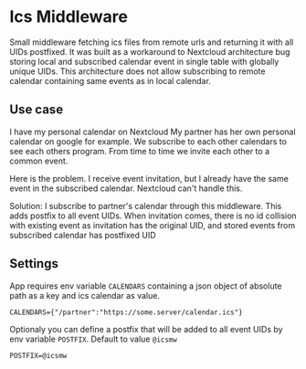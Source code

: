 # Ics Middleware

Small middleware fetching ics files from remote urls and returning it with all UIDs postfixed.
It was built as a workaround to Nextcloud architecture bug storing local and subscribed calendar event in single table with globally unique UIDs.
This architecture does not allow subscribing to remote calendar containing same events as in local calendar.

## Use case
I have my personal calendar on Nextcloud
My partner has her own personal calendar on google for example.
We subscribe to each other calendars to see each others program.
From time to time we invite each other to a common event.

Here is the problem. I receive event invitation, but I already have the same event in the subscribed calendar.
Nextcloud can't handle this.

Solution: I subscribe to partner's calendar through this middleware. This adds postfix to all event UIDs.
When invitation comes, there is no id collision with existing event as invitation has the original UID,
and stored events from subscribed calendar has postfixed UID

## Settings

App requires env variable `CALENDARS` containing a json object of absolute path as a key and ics calendar as value.

```env
CALENDARS={"/partner":"https://some.server/calendar.ics"}
```

Optionaly you can define a postfix that will be added to all event UIDs by env variable `POSTFIX`. Default to value `@icsmw`

```env
POSTFIX=@icsmw
```

